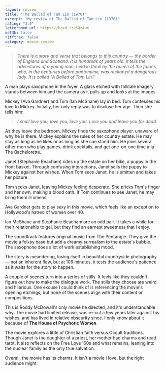```yaml
---
layout: review
title: "The Ballad of Tam Lin (1970)"
excerpt: "My review of The Ballad of Tam Lin (1970)"
rating: "3.0"
letterboxd_url: https://boxd.it/5Qz4ux
mst3k: false
rifftrax: false
category: movie-review
---
```


<blockquote><i>There is a story and verse that belongs to this country — the border of England and Scotland. It is hundreds of years old. It tells the adventures of a young man, held in thrall by the queen of the fairies, who, in the centuries before pantomime, was reckoned a dangerous lady. It is called "A Ballad of Tam Lin."</i></blockquote>

A man plays saxophone in the foyer. A glass etched with folktale imagery stands between him and the camera as it pulls up and looks at the images.

Mickey (Ava Gardner) and Tom (Ian McShane) lay in bed. Tom confesses his love to Mickey. Initially, her only reply was to disclose her age. Then she tells him:

<blockquote><i>I shall love you, love you, love you. Love you and leave you for dead.</i></blockquote>

As they leave the bedroom, Mickey finds the saxophone player, unaware of why he is there. Mickey explains the rules of her country estate. He may stay as long as he likes or as long as she can stand him. He joins several other men who play games, drink cocktails, and get one-on-one time à la The Bachelorette.

Janet (Stephanie Beacham) rides up the estate on her bike, a puppy in the front basket. Through confusing interactions, Janet sells the puppy to Mickey against her wishes. When Tom sees Janet, he is smitten and takes her picture.

Tom seeks Janet, leaving Mickey feeling desperate. She pricks Tom's finger and her own, making a blood oath. If Tom continues to see Janet, he may bring them ill omens.

Ava Gardner gets to play sexy in this movie, which feels like an exception to Hollywood's hatred of women over 40.

Ian McShane and Stephanie Beacham are an odd pair. It takes a while for their relationship to gel, but they find an earnest sweetness that I enjoy.

The soundtrack features original music from The Pentangle. They give the movie a folksy base but add a dreamy surrealism to the estate's bubble. The saxophone does a lot of work establishing mood.

The story is meandering, losing itself in beautiful countryside photography — not an inherent flaw, but at 106 minutes, it tests the audience's patience as it waits for the story to happen.

A couple of scenes turn into a series of stills. It feels like they couldn't figure out how to make the dialogue work. The stills they choose are weird and hilarious. One excuse I could think of is referencing the movie's opening etchings, but none of the scenes align with their content or compositions.

This is Roddy McDowall's only movie he directed, and it's understandable why. The movie had limited release, was re-cut a few years later against his wishes, and has lived in relative obscurity since. I only know about it because of <b>The House of Psychotic Women</b>.

The movie explores a little of Christian faith versus Occult traditions. Though Janet is the daughter of a priest, her mother had charms and read tarot. It also reflects on the Free Love '60s and what remains, leaning into the nuclear family as the only true salvation.

Overall, the movie has its charms. It isn't a movie I love, but the right audience might.
